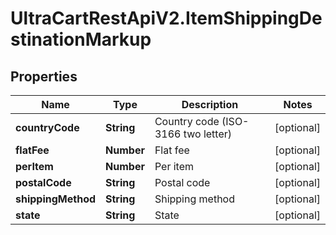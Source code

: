 # UltraCartRestApiV2.ItemShippingDestinationMarkup

## Properties
Name | Type | Description | Notes
------------ | ------------- | ------------- | -------------
**countryCode** | **String** | Country code (ISO-3166 two letter) | [optional] 
**flatFee** | **Number** | Flat fee | [optional] 
**perItem** | **Number** | Per item | [optional] 
**postalCode** | **String** | Postal code | [optional] 
**shippingMethod** | **String** | Shipping method | [optional] 
**state** | **String** | State | [optional] 


